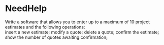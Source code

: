 # NeedHelp
Write a software that allows you to enter up to a maximum of 10 project estimates and the following operations:  
insert a new estimate;
modify a quote; 
delete a quote;
confirm the estimate;
show the number of quotes awaiting confirmation;
